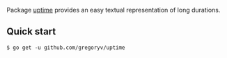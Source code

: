 Package [uptime](https://pkg.go.dev/github.com/gregoryv/uptime) 
provides an easy textual representation of long durations.

## Quick start

    $ go get -u github.com/gregoryv/uptime
